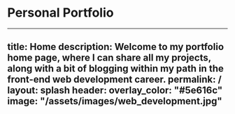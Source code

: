 ﻿# Personal Portfolio 
---
title: Home
description: Welcome to my portfolio home page, where I can share all my projects, along with a bit of blogging within my path in the front-end web development career.
permalink: /
layout: splash
header:
    overlay_color: "#5e616c"
    image: "/assets/images/web_development.jpg"
---
